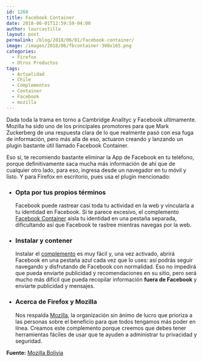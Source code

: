 ```yaml
---
id: 1260
title: Facebook Container
date: 2018-06-01T12:59:59-04:00
author: lourcastillo
layout: post
permalink: /blog/2018/06/01/facebook-container/
image: /images/2018/06/fbcontainer-300x165.png
categories:
  - Firefox
  - Otros Productos
tags:
  - Actualidad
  - Chile
  - Complementos
  - Container
  - Facebook
  - mozilla
---
```

Dada toda la trama en torno a Cambridge Analityc y Facebook ultimamente. Mozilla ha sido uno de los principales promotores para que Mark Zuckerberg de una respuesta clara de lo que realmente pasó con esa fuga de información, pero más alla de eso, actuaron creando y lanzando un plugin bastante útil llamado Facebook Container.

Eso sí, te recomiendo bastante eliminar la App de Facebook en tu teléfono, porque definitivamente saca mucha más información de ahí que de cualquier otro lado, para eso, ingresa desde un navegador en tu móvil y listo. Y para Firefox en escritorio, pues usa el plugin mencionado:

* ### Opta por tus propios términos
  
  Facebook puede rastrear casi toda tu actividad en la web y vincularla a tu identidad en Facebook. Si te parece excesivo, el complemento <a href="https://addons.mozilla.org/firefox/addon/facebook-container/" target="_blank" rel="noopener noreferrer">Facebook Container</a> aísla tu identidad en una pestaña separada, dificultando así que Facebook te rastree mientras navegas por la web.</li> 
  
* ### Instalar y contener
  
  Instalar el <a href="https://addons.mozilla.org/firefox/addon/facebook-container/" target="_blank" rel="noopener noreferrer">complemento</a> es muy fácil y, una vez activado, abrirá Facebook en una pestaña azul cada vez que lo uses: así podrás seguir navegando y disfrutando de Facebook con normalidad. Eso no impedirá que pueda enviarte publicidad y recomendaciones en su sitio, pero será mucho más difícil que pueda recopilar información **fuera de Facebook** y enviarte publicidad y mensajes.</li> 

* ### Acerca de Firefox y Mozilla
  
  Nos respalda <a href="https://www.mozilla.org/" target="_blank" rel="noopener noreferrer">Mozilla</a>, la organización sin ánimo de lucro que prioriza a las personas sobre el beneficio para que todos tengamos más poder en línea. Creamos este complemento porque creemos que debes tener herramientas fáciles de usar que te ayuden a administrar tu privacidad y seguridad.</li> </ul> 
  
**Fuente:** [Mozilla Bolivia](http://www.mozillabolivia.org/facebook-container/)